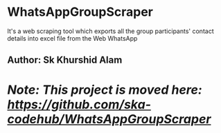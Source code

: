 # WhatsAppGroupScraper
It's a web scraping tool which exports all the group participants' contact details into excel file from the Web WhatsApp

## Author: Sk Khurshid Alam

# *Note: This project is moved here: https://github.com/ska-codehub/WhatsAppGroupScraper*